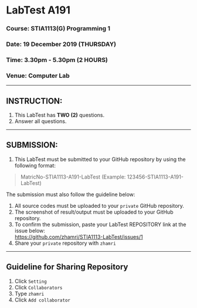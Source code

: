 # LabTest A191

### Course: STIA1113(G) Programming 1 
### Date: 19 December 2019 (THURSDAY)
### Time: 3.30pm - 5.30pm (2 HOURS)
### Venue: Computer Lab

---
## INSTRUCTION:

1. This LabTest has __TWO (2)__ questions.
2. Answer all questions.

---
## SUBMISSION:

1. This LabTest must be submitted to your GitHub repository by using the following format:     
>MatricNo-STIA1113-A191-LabTest (Example: 123456-STIA1113-A191-LabTest)
      
The submission must also follow the guideline below:

1. All source codes must be uploaded to your `private` GitHub repository.
1. The screenshot of result/output must be uploaded to your GitHub repository.
1. To confirm the submission, paste your LabTest REPOSITORY link at the issue below:       
   https://github.com/zhamri/STIA1113-LabTest/issues/1
1. Share your `private` repository with `zhamri`

---
## Guideline for Sharing Repository

1. Click `Setting`
1. Click `Collaborators`
1. Type `zhamri`
1. Click `Add collaborator`
